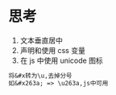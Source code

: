# 思考

1. 文本垂直居中
2. 声明和使用 css 变量
3. 在 js 中使用 unicode 图标

```txt
将&#x转为\u,去掉分号
如&#x263a; => \u263a,js中可用
```
